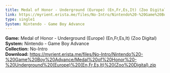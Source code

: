 ```yaml
---
title: Medal of Honor - Underground (Europe) (En,Fr,Es,It) (Zoo Digital)
link: https://myrient.erista.me/files/No-Intro/Nintendo%20-%20Game%20Boy%20Advance/Medal%20of%20Honor%20-%20Underground%20(Europe)%20(En,Fr,Es,It)%20(Zoo%20Digital).zip
type: single1
System: Nintendo - Game Boy Advance
---
```

<b>Game:</b> Medal of Honor - Underground (Europe) (En,Fr,Es,It) (Zoo Digital)<br>
<b>System:</b> Nintendo - Game Boy Advance<br>
<b>Collection:</b> No-Intro<br>
<b>Download:</b> https://myrient.erista.me/files/No-Intro/Nintendo%20-%20Game%20Boy%20Advance/Medal%20of%20Honor%20-%20Underground%20(Europe)%20(En,Fr,Es,It)%20(Zoo%20Digital).zip